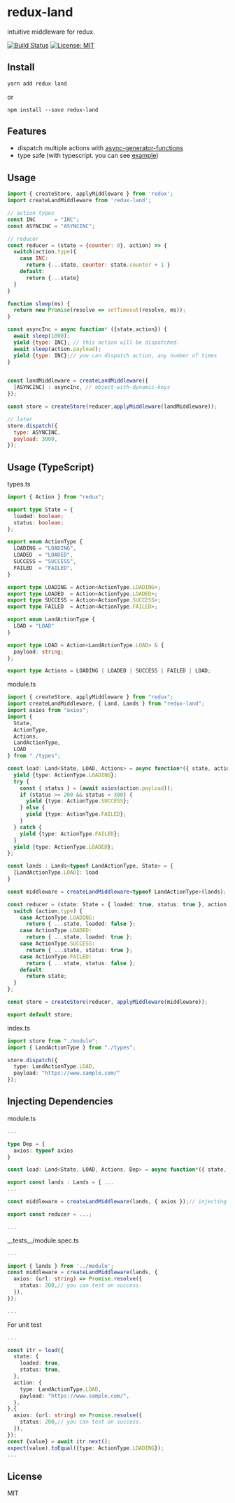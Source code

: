 redux-land
=============

intuitive middleware for redux.  

[![Build Status](https://travis-ci.org/KoyamaSohei/redux-land.svg?branch=master)](https://travis-ci.org/KoyamaSohei/redux-land) 
[![License: MIT](https://img.shields.io/badge/License-MIT-blue.svg)](https://opensource.org/licenses/MIT)

## Install

```js
yarn add redux-land
```

or 

```
npm install --save redux-land
```

## Features

- dispatch multiple actions with [async-generator-functions](https://github.com/tc39/proposal-async-iteration)
- type safe (with typescript. you can see [example](https://github.com/KoyamaSohei/redux-land-example))

## Usage

```js
import { createStore, applyMiddleware } from 'redux';
import createLandMiddleware from 'redux-land';

// action types 
const INC      = "INC";
const ASYNCINC = "ASYNCINC";

// reducer
const reducer = (state = {counter: 0}, action) => {
  switch(action.type){
    case INC:
      return {...state, counter: state.counter + 1 }
    default:
      return {...state}
  }
}

function sleep(ms) {
  return new Promise(resolve => setTimeout(resolve, ms));
}

const asyncInc = async function* ({state,action}) {
  await sleep(1000);
  yield {type: INC}; // this action will be dispatched.
  await sleep(action.payload);
  yield {type: INC};// you can dispatch action, any number of times
}


const landMiddleware = createLandMiddleware({
  [ASYNCINC] : asyncInc, // object-with-dynamic-keys
});

const store = createStore(reducer,applyMiddleware(landMiddleware));

// later
store.dispatch({
  type: ASYNCINC,
  payload: 3000,
});

```

## Usage (TypeScript)

types.ts
```ts
import { Action } from "redux";

export type State = {
  loaded: boolean;
  status: boolean;
};

export enum ActionType {
  LOADING = "LOADING",
  LOADED  = "LOADED",
  SUCCESS = "SUCCESS",
  FAILED  = "FAILED",
}

export type LOADING = Action<ActionType.LOADING>;
export type LOADED  = Action<ActionType.LOADED>;
export type SUCCESS = Action<ActionType.SUCCESS>;
export type FAILED  = Action<ActionType.FAILED>;

export enum LandActionType {
  LOAD = "LOAD"
}

export type LOAD = Action<LandActionType.LOAD> & {
  payload: string;
};

export type Actions = LOADING | LOADED | SUCCESS | FAILED | LOAD;
```

module.ts

```ts
import { createStore, applyMiddleware } from "redux";
import createLandMiddleware, { Land, Lands } from "redux-land";
import axios from "axios";
import {
  State,
  ActionType,
  Actions,
  LandActionType,
  LOAD
} from "./types";

const load: Land<State, LOAD, Actions> = async function*({ state, action }) {
  yield {type: ActionType.LOADING};
  try {
    const { status } = (await axios(action.payload));
    if (status >= 200 && status < 300) {
      yield {type: ActionType.SUCCESS};
    } else {
      yield {type: ActionType.FAILED};
    }
  } catch {
    yield {type: ActionType.FAILED};
  }  
  yield {type: ActionType.LOADED};
};

const lands : Lands<typeof LandActionType, State> = {
  [LandActionType.LOAD]: load
}

const middleware = createLandMiddleware<typeof LandActionType>(lands);

const reducer = (state: State = { loaded: true, status: true }, action: Actions) => {
  switch (action.type) {
    case ActionType.LOADING:
      return { ...state, loaded: false };
    case ActionType.LOADED:
      return { ...state, loaded: true };
    case ActionType.SUCCESS:
      return { ...state, status: true };
    case ActionType.FAILED:
      return { ...state, status: false };
    default:
      return state;
  }
};

const store = createStore(reducer, applyMiddleware(middleware));

export default store;
```

index.ts
```ts
import store from "./module";
import { LandActionType } from "./types";

store.dispatch({
  type: LandActionType.LOAD,
  payload: "https://www.sample.com/"
});
```

## Injecting Dependencies

module.ts
```ts
...

type Dep = {
  axios: typeof axios
}

const load: Land<State, LOAD, Actions, Dep> = async function*({ state, action }, { axios }) { ...

export const lands : Lands = { ...
...

const middleware = createLandMiddleware(lands, { axios });// injecting dependencies

export const reducer = ...;

...
```

\_\_tests__/module.spec.ts
```ts
...

import { lands } from '../module';
const middleware = createLandMiddleware(lands, {
  axios: (url: string) => Promise.resolve({
    status: 200,// you can test on success.
  }),
});

...
```
For unit test
```ts
...

const itr = load({
  state: {
    loaded: true,
    status: true,
  },
  action: {
    type: LandActionType.LOAD,
    payload: "https://www.sample.com/",
  },
},{
  axios: (url: string) => Promise.resolve({
    status: 200,// you can test on success.
  }),
});
const {value} = await itr.next();
expect(value).toEqual({type: ActionType.LOADING});
...

```

## License

MIT